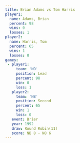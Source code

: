 ```yaml
---
title: Brian Adams vs Tom Harris
player1:            
  name: Adams, Brian
  percent: 98       
  wins: 0           
  losses: 1         
player2:            
  name: Harris, Tom 
  percent: 65       
  wins: 1           
  losses: 0         
games:
 - player1:        
     team: 'NO'    
     position: Lead
     percent: 98   
     win: 0        
     loss: 1       
   player2:          
     team: 'NB'      
     position: Second
     percent: 65     
     win: 1          
     loss: 0         
   event: Brier         
   year: 1992           
   draw: Round Robin(11)
   score: NB 8 - NO 6   
---
```

